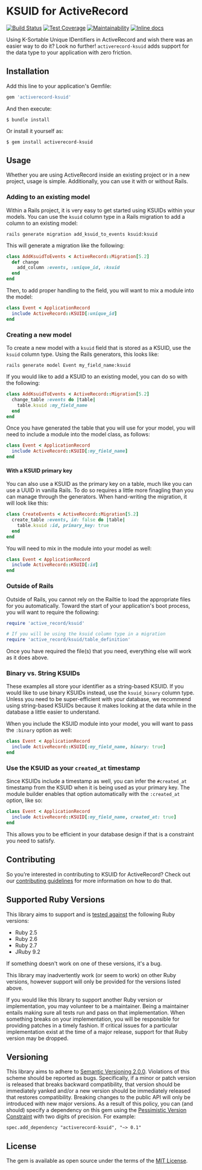 # KSUID for ActiveRecord

[![Build Status](https://github.com/michaelherold/activerecord-ksuid/workflows/Continuous%20integration/badge.svg)][actions]
[![Test Coverage](https://api.codeclimate.com/v1/badges/672e331f6006d1a00ec8/test_coverage)][test-coverage]
[![Maintainability](https://api.codeclimate.com/v1/badges/672e331f6006d1a00ec8/maintainability)][maintainability]
[![Inline docs](http://inch-ci.org/github/michaelherold/activerecord-ksuid.svg?branch=main)][inch]

[inch]: http://inch-ci.org/github/michaelherold/activerecord-ksuid
[maintainability]: https://codeclimate.com/github/michaelherold/activerecord-ksuid/maintainability
[test-coverage]: https://codeclimate.com/github/michaelherold/activerecord-ksuid/test_coverage
[actions]: https://github.com/michaelherold/activerecord-ksuid/actions

Using K-Sortable Unique IDentifiers in ActiveRecord and wish there was an easier way to do it? Look no further! `activerecord-ksuid` adds support for the data type to your application with zero friction.

## Installation

Add this line to your application's Gemfile:

```ruby
gem 'activerecord-ksuid'
```

And then execute:

    $ bundle install

Or install it yourself as:

    $ gem install activerecord-ksuid

## Usage

Whether you are using ActiveRecord inside an existing project or in a new project, usage is simple. Additionally, you can use it with or without Rails.

### Adding to an existing model

Within a Rails project, it is very easy to get started using KSUIDs within your models. You can use the `ksuid` column type in a Rails migration to add a column to an existing model:

    rails generate migration add_ksuid_to_events ksuid:ksuid

This will generate a migration like the following:

```ruby
class AddKsuidToEvents < ActiveRecord::Migration[5.2]
  def change
    add_column :events, :unique_id, :ksuid
  end
end
```

Then, to add proper handling to the field, you will want to mix a module into the model:

```ruby
class Event < ApplicationRecord
  include ActiveRecord::KSUID[:unique_id]
end
```

### Creating a new model

To create a new model with a `ksuid` field that is stored as a KSUID, use the `ksuid` column type. Using the Rails generators, this looks like:

    rails generate model Event my_field_name:ksuid

If you would like to add a KSUID to an existing model, you can do so with the following:

```ruby
class AddKsuidToEvents < ActiveRecord::Migration[5.2]
  change_table :events do |table|
    table.ksuid :my_field_name
  end
end
```

Once you have generated the table that you will use for your model, you will need to include a module into the model class, as follows:

```ruby
class Event < ApplicationRecord
  include ActiveRecord::KSUID[:my_field_name]
end
```

#### With a KSUID primary key

You can also use a KSUID as the primary key on a table, much like you can use a UUID in vanilla Rails. To do so requires a little more finagling than you can manage through the generators. When hand-writing the migration, it will look like this:

```ruby
class CreateEvents < ActiveRecord::Migration[5.2]
  create_table :events, id: false do |table|
    table.ksuid :id, primary_key: true
  end
end
```

You will need to mix in the module into your model as well:

```ruby
class Event < ApplicationRecord
  include ActiveRecord::KSUID[:id]
end
```

### Outside of Rails

Outside of Rails, you cannot rely on the Railtie to load the appropriate files for you automatically. Toward the start of your application's boot process, you will want to require the following:

```ruby
require 'active_record/ksuid'

# If you will be using the ksuid column type in a migration
require 'active_record/ksuid/table_definition'
```

Once you have required the file(s) that you need, everything else will work as it does above.

### Binary vs. String KSUIDs

These examples all store your identifier as a string-based KSUID. If you would like to use binary KSUIDs instead, use the `ksuid_binary` column type. Unless you need to be super-efficient with your database, we recommend using string-based KSUIDs because it makes looking at the data while in the database a little easier to understand.

When you include the KSUID module into your model, you will want to pass the `:binary` option as well:

```ruby
class Event < ApplicationRecord
  include ActiveRecord::KSUID[:my_field_name, binary: true]
end
```

### Use the KSUID as your `created_at` timestamp

Since KSUIDs include a timestamp as well, you can infer the `#created_at` timestamp from the KSUID when it is being used as your primary key. The module builder enables that option automatically with the `:created_at` option, like so:

```ruby
class Event < ApplicationRecord
  include ActiveRecord::KSUID[:my_field_name, created_at: true]
end
```

This allows you to be efficient in your database design if that is a constraint you need to satisfy.

## Contributing

So you’re interested in contributing to KSUID for ActiveRecord? Check out our [contributing guidelines](CONTRIBUTING.md) for more information on how to do that.

## Supported Ruby Versions

This library aims to support and is [tested against][actions] the following Ruby versions:

* Ruby 2.5
* Ruby 2.6
* Ruby 2.7
* JRuby 9.2

If something doesn't work on one of these versions, it's a bug.

This library may inadvertently work (or seem to work) on other Ruby versions, however support will only be provided for the versions listed above.

If you would like this library to support another Ruby version or implementation, you may volunteer to be a maintainer. Being a maintainer entails making sure all tests run and pass on that implementation. When something breaks on your implementation, you will be responsible for providing patches in a timely fashion. If critical issues for a particular implementation exist at the time of a major release, support for that Ruby version may be dropped.

## Versioning

This library aims to adhere to [Semantic Versioning 2.0.0][semver]. Violations of this scheme should be reported as bugs. Specifically, if a minor or patch version is released that breaks backward compatibility, that version should be immediately yanked and/or a new version should be immediately released that restores compatibility. Breaking changes to the public API will only be introduced with new major versions. As a result of this policy, you can (and should) specify a dependency on this gem using the [Pessimistic Version Constraint][pessimistic] with two digits of precision. For example:

    spec.add_dependency "activerecord-ksuid", "~> 0.1"

[pessimistic]: http://guides.rubygems.org/patterns/#pessimistic-version-constraint
[semver]: http://semver.org/spec/v2.0.0.html

## License

The gem is available as open source under the terms of the [MIT License](https://opensource.org/licenses/MIT).
